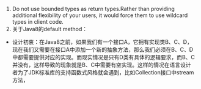 1. Do not use bounded types as return types.Rather than providing additional flexibility of your users, it would force them to use wildcard types in client code.
2. 关于Java8的default method：
- 设计初衷：在Java8之前，如果我们有一个接口A，它拥有实现类B、C、D，现在我们又需要在接口A中添加一个新的抽象方法，那么我们必须在B、C、D中都需要提供对应的实现。而现实情况是只有D类有具体的逻辑要求，而B、C并没有，这样导致的现象就是B、C中需要有空实现。这样的情况在语言设计者为了JDK标准库的支持函数式风格就会遇到，比如Collection接口中stream方法， 


<!--stackedit_data:
eyJoaXN0b3J5IjpbNjAzODM2NTQ3LC01ODExMTc5NTUsMjA0MD
I5NzYyMl19
-->